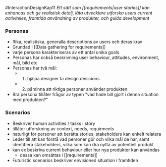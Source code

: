 #InteractionDesignKap11
*Ett sätt som [[requirements|user stories]] kan enhancas och ge realistisk detalj, låta utvecklare utforska users current activiteies, framtida användning av produkter, och guida development*

### Personas
- Rika, realistiska, generalla descriptions av users och deras krav
- Grundad i [[Data gathering for requirements]] 
- varje persona karakteriseras av ett antal unika goals
- Personas har också beskrivning user behaviour, attitudes, environment, mål, bild etc
- Personas har två mål:
	- 1. hjälpa designer ta design desicions
	- 2. påminna att riktiga personer använder produkten
- Bra persona tillåter frågor av typen "vad hade bill gjort i denna situation med produkten?"

### Scenarios
- Beskriver human activities / tasks i story
- tillåter utforskning av context, needs, requirments
- naturligt för personer att berätta stories, stakeholders kan enkelt relatera
- Leder till att kan förstå vad personer gör och vilka mål de har, samt identifiera stakeholders, vilka som kan dra nytta av potentiell produkt
- kan ex beskriva current behaviour eller hur nya produkter kan användas 
	- dessa kan omsättas i [[requirements]]
- Futuristic scenarios beskriver envisioned situation i framtiden

